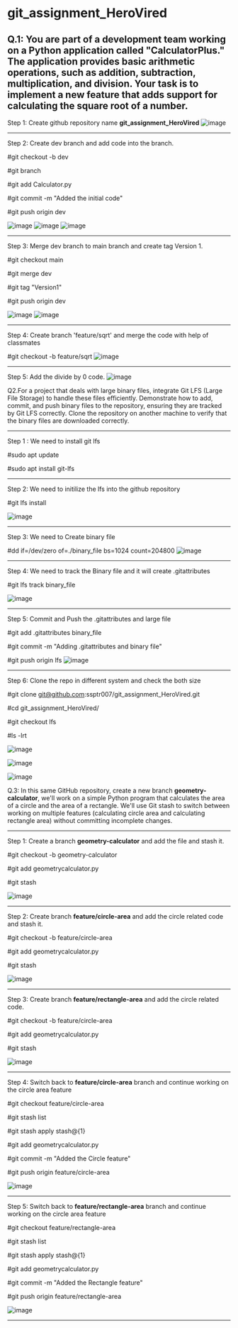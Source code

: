 # git_assignment_HeroVired

Q.1: You are part of a development team working on a Python application called "CalculatorPlus." The application provides basic arithmetic operations, such as addition, subtraction, multiplication, and division. Your task is to implement a new feature that adds support for calculating the square root of a number.
-----------------------
Step 1: Create github repository name **git_assignment_HeroVired**
![image](https://github.com/user-attachments/assets/f2271b71-1699-41f1-9251-97000ac41c92)

-----------------------
Step 2: Create dev branch and add code into the branch.

#git checkout -b dev

#git branch 

#git add Calculator.py

#git commit -m "Added the initial code"

#git push origin dev

![image](https://github.com/user-attachments/assets/fe6fc932-eefa-45a0-9ef2-1f5694a939a2)
![image](https://github.com/user-attachments/assets/ae49cd1e-0d64-47e2-900e-583b4d991bb2)
![image](https://github.com/user-attachments/assets/be121bc1-3f99-46bb-9548-1b9fd215b0e9)



-----------------------
Step 3: Merge dev branch to main branch and create tag Version 1.

#git checkout main

#git merge dev

#git tag "Version1"

#git push origin dev

![image](https://github.com/user-attachments/assets/a86890f2-b5d7-4d15-b7ca-5e5a373efada)
![image](https://github.com/user-attachments/assets/0eef2f70-e6d3-401e-80b2-23c8f531eee9)

-----------------------
Step 4: Create branch 'feature/sqrt' and merge the code with help of classmates

#git checkout -b feature/sqrt
![image](https://github.com/user-attachments/assets/005329bd-f919-4a2b-acf8-4fe24bf7ad98)

-----------------------
Step 5: Add the divide by 0 code.
![image](https://github.com/user-attachments/assets/b524b96b-dbd6-46ef-8e9c-b063acd831ca)



Q2.For a project that deals with large binary files, integrate Git LFS (Large File Storage) to handle these files efficiently. Demonstrate how to add, commit, and push binary files to the repository, ensuring they are tracked by Git LFS correctly. Clone the repository on another machine to verify that the binary files are downloaded correctly.

-----------------------
Step 1 : We need to install git lfs

#sudo apt update

#sudo apt install git-lfs

-----------------------
Step 2: We need to initilize the lfs into the github repository

#git lfs install

![image](https://github.com/user-attachments/assets/9f2f5d67-ee59-49b5-ba8b-9c736b72c91f)

-----------------------
Step 3: We need to Create binary file

#dd if=/dev/zero of=./binary_file bs=1024 count=204800
![image](https://github.com/user-attachments/assets/603a128e-91d2-4904-a0c7-c0b54b75b8e0)

-----------------------
Step 4: We need to track the Binary file and it will create .gitattributes

#git lfs track binary_file

![image](https://github.com/user-attachments/assets/00a4f569-6c7c-4dee-a108-06d710c0f7fd)


-----------------------
Step 5: Commit and Push the .gitattributes and large file

#git add .gitattributes binary_file

#git commit -m "Adding .gitattributes and binary file"

#git push origin lfs
![image](https://github.com/user-attachments/assets/f48fa864-0023-42ab-a4b6-0db00fc7d86d)

-----------------------
Step 6: Clone the repo in different system and check the both size

#git clone git@github.com:ssptr007/git_assignment_HeroVired.git

#cd git_assignment_HeroVired/

#git checkout lfs

#ls -lrt

![image](https://github.com/user-attachments/assets/3c4bab3a-eb3f-45d1-87b0-92d1687532a5)

![image](https://github.com/user-attachments/assets/040f4e22-6ad8-4c17-9339-1475ff4dd302)

![image](https://github.com/user-attachments/assets/eab1da66-70a5-4c95-a17a-e7bd76cbdf74)


Q.3: In this same GitHub repository, create a new branch **geometry-calculator**, we'll work on a simple Python program that calculates the area of a circle and the area of a rectangle. We'll use Git stash to switch between working on multiple features (calculating circle area and calculating rectangle area) without committing incomplete changes.

-----------------------
Step 1: Create a branch **geometry-calculator** and add the file and stash it.

#git checkout -b geometry-calculator

#git add geometrycalculator.py

#git stash

![image](https://github.com/user-attachments/assets/ad3cd286-d18b-4800-93d6-d1873aea66ef)

-----------------------
Step 2: Create branch **feature/circle-area** and add the circle related code and stash it.

#git checkout -b feature/circle-area

#git add geometrycalculator.py

#git stash

![image](https://github.com/user-attachments/assets/6dd542be-6299-475c-9b4b-4715b0a9d095)

-----------------------
Step 3: Create branch **feature/rectangle-area** and add the circle related code.

#git checkout -b feature/circle-area

#git add geometrycalculator.py

#git stash

![image](https://github.com/user-attachments/assets/dc1c1c45-0545-45ba-949b-1b34862cf1a3)

-----------------------
Step 4: Switch back to **feature/circle-area** branch and continue working on the circle area feature

#git checkout feature/circle-area

#git stash list

#git stash apply stash@{1}

#git add geometrycalculator.py

#git commit -m "Added the Circle feature"

#git push origin feature/circle-area

![image](https://github.com/user-attachments/assets/f0198808-3ec3-4129-b305-ccd10ac0056b)

-----------------------
Step 5: Switch back to **feature/rectangle-area** branch and continue working on the circle area feature

#git checkout feature/rectangle-area

#git stash list

#git stash apply stash@{1}

#git add geometrycalculator.py

#git commit -m "Added the Rectangle feature"

#git push origin feature/rectangle-area

![image](https://github.com/user-attachments/assets/541d3848-126b-4aa3-b263-c8e7d41374a1)

-----------------------




